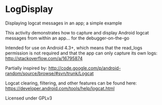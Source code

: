 LogDisplay
==========

Displaying logcat messages in an app; a simple example

This activity demonstrates how to capture and display Android logcat messages from within an app… for the debugger-on-the-go

Intended for use on Android 4.3+, which means that the read_logs permission is not required and that the app can only capture its own logs: http://stackoverflow.com/a/16795874 

Partially inspired by: http://code.google.com/p/android-random/source/browse/#svn/trunk/Logcat

Logcat clearing, filtering, and other features can be found here: https://developer.android.com/tools/help/logcat.html

Licensed under GPLv3
